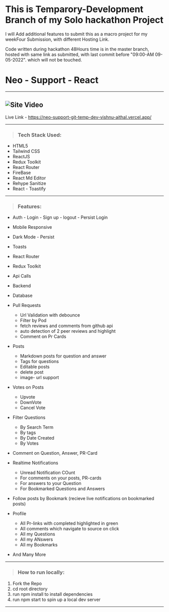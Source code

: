 # This is Temparory-Development Branch of my Solo hackathon Project

I will Add additional features to submit this as a macro project for my weekFour Submission, with different Hosting Link.

Code written during hackathon 48Hours time is in the master branch, hosted with same link as submitted, with last commit before "09:00-AM 09-05-2022". which will not be touched.

# Neo - Support - React

---

## ![Site Video](https://github.com/Vishnu-Aithal/neo-support/blob/temp-dev/src/assets/images/neo-support.gif)

Live Link - https://neo-support-git-temp-dev-vishnu-aithal.vercel.app/

---

> ### Tech Stack Used:

-   HTML5
-   Tailwind CSS
-   ReactJS
-   Redux Toolkit
-   React Router
-   FireBase
-   React Md Editor
-   Rehype Sanitize
-   React - Toastify

---

> ### Features:

-   Auth - Login - Sign up - logout - Persist Login
-   Mobile Responsive
-   Dark Mode - Persist
-   Toasts
-   React Router
-   Redux Toolkit
-   Api Calls
-   Backend
-   Database
-   Pull Requests
    -   Url Validation with debounce
    -   Filter by Pod
    -   fetch reviews and comments from github api
    -   auto detection of 2 peer reviews and highlight
    -   Comment on Pr Cards
-   Posts
    -   Markdown posts for question and answer
    -   Tags for questions
    -   Editable posts
    -   delete post
    -   image- url support
-   Votes on Posts
    -   Upvote
    -   DownVote
    -   Cancel Vote
-   Filter Questions
    - By Search Term
    -   By tags
    -   By Date Created
    -   By Votes
-   Comment on Question, Answer, PR-Card

-   Realtime Notifications
    -   Unread Notification COunt
    -   For comments on your posts, PR-cards
    -   For answers to your Question
    -   For Bookmarked Questions and Answers
-   Follow posts by Bookmark (recieve live notifications on bookmarked posts)
-   Profile
    -   All Pr-links with completed highlighted in green
    -   All comments which navigate to source on click
    -   All my Questions
    -   All my ANswers
    -   All my Bookmarks
-   And Many More

---

> ### How to run locally:

1. Fork the Repo
2. cd root directory
3. run npm install to install dependencies
4. run npm start to spin up a local dev server

---
